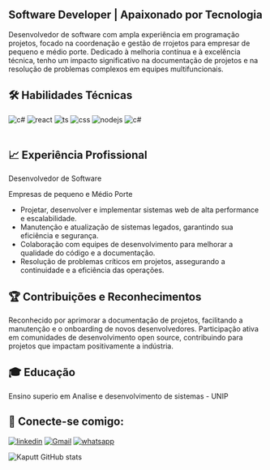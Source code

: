 ## Software Developer | Apaixonado por Tecnologia


Desenvolvedor de software com ampla experiência em programação projetos, focado na coordenação e gestão de rrojetos para empresar de pequeno e médio porte. Dedicado à melhoria contínua e à excelência técnica, tenho um impacto significativo na documentação de projetos e na resolução de problemas complexos em equipes multifuncionais.

## 🛠️ Habilidades Técnicas

<div style="display: inline_block">
  <img align="center" alt="c#" src="https://img.shields.io/badge/c-%2300599C.svg?style=for-the-badge&logo=c%2B%2B&logoColor=white" />
  <img align="center" alt="react" src="https://img.shields.io/badge/React-20232A?style=for-the-badge&logo=react&logoColor=61DAFB" />
  <img align="center" alt="ts" src="https://img.shields.io/badge/Java-ED8B00?style=for-the-badge&logo=openjdk&logoColor=white"/>
  <img align="center" alt="css" src="https://img.shields.io/badge/HTML-239120?style=for-the-badge&logo=html5&logoColor=white" />
  <img align="center" alt="nodejs" src="https://img.shields.io/badge/Python-3776AB?style=for-the-badge&logo=python&logoColor=white" />
  <img align="center" alt="c#" src="https://img.shields.io/badge/c%23-%23239120.svg?style=for-the-badge&logo=csharp&logoColor=white)" />
</div><br/>

## 📈 Experiência Profissional

Desenvolvedor de Software

Empresas de pequeno e Médio Porte

- Projetar, desenvolver e implementar sistemas web de alta performance e escalabilidade.
- Manutenção e atualização de sistemas legados, garantindo sua eficiência e segurança.
- Colaboração com equipes de desenvolvimento para melhorar a qualidade do código e a documentação.
- Resolução de problemas críticos em projetos, assegurando a continuidade e a eficiência das operações.

## 🏆 Contribuições e Reconhecimentos

Reconhecido por aprimorar a documentação de projetos, facilitando a manutenção e o onboarding de novos desenvolvedores.
Participação ativa em comunidades de desenvolvimento open source, contribuindo para projetos que impactam positivamente a indústria.

## 🎓 Educação
Ensino superio em Analise e desenvolvimento de sistemas - UNIP
## 📧 Conecte-se comigo:

[![linkedin](https://img.shields.io/badge/LinkedIn-0077B5?style=for-the-badge&logo=linkedin&logoColor=white)](https://www.linkedin.com/in/david-freitas-q153/) [![Gmail](https://img.shields.io/badge/Gmail-D14836?style=for-the-badge&logo=gmail&logoColor=white)](mailto:davidlf.contato@gmail.com)
[![whatsapp](https://img.shields.io/badge/WhatsApp-25D366?style=for-the-badge&logo=whatsapp&logoColor=white)](https://wa.me/qr/HKRVPZWN77XZL1)

![Kaputt GitHub stats](https://github-readme-stats.vercel.app/api?username=kaputtdev&show_icons=true&theme=dark)

